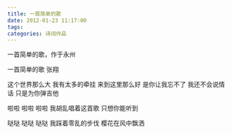 ```yaml
---
title: 一首简单的歌
date: 2012-01-23 11:17:00
tags:
categories: 诗词作品
---
```


一首简单的歌，作于永州

<!-- more -->

<p class="poem">
一首简单的歌
张翔

这个世界那么大
我有太多的牵挂
来到这里那么好
是你让我忘不了
我还不会说情话
只是为你弹吉他

啦啦 啦啦 啦啦
我胡乱唱着这首歌
只想你能听到

哒哒 哒哒 哒哒
我踩着零乱的步伐
樱花在风中飘洒

</p>

